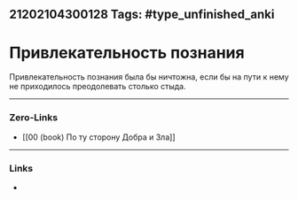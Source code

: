 21202104300128
Tags: #type_unfinished_anki 
---
# Привлекательность познания

Привлекательность познания была бы ничтожна, если бы на пути к нему не приходилось преодолевать столько стыда.

---
### Zero-Links
- [[00 (book) По ту сторону Добра и Зла]]
---
### Links
-